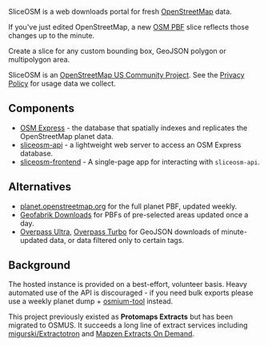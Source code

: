 SliceOSM is a web downloads portal for fresh [OpenStreetMap](https://openstreetmap.org) data. 

If you've just edited OpenStreetMap, a new [OSM PBF](https://wiki.openstreetmap.org/wiki/PBF_Format) slice reflects those changes up to the minute.

Create a slice for any custom bounding box, GeoJSON polygon or multipolygon area.

SliceOSM is an [OpenStreetMap US Community Project](https://openstreetmap.us/our-work/community-charter-projects/). See the [Privacy Policy](https://github.com/SliceOSM/.github/blob/main/PRIVACY.md) for usage data we collect.

## Components

* [OSM Express](https://github.com/bdon/OSMExpress) - the database that spatially indexes and replicates the OpenStreetMap planet data.
* [sliceosm-api](https://github.com/SliceOSM/sliceosm-api) - a lightweight web server to access an OSM Express database.
* [sliceosm-frontend](https://github.com/SliceOSM/sliceosm-frontend) - A single-page app for interacting with `sliceosm-api`.

## Alternatives

* [planet.openstreetmap.org](https://planet.openstreetmap.org) for the full planet PBF, updated weekly.
* [Geofabrik Downloads](https://download.geofabrik.de/) for PBFs of pre-selected areas updated once a day.
* [Overpass Ultra](http://overpass-ultra.us), [Overpass Turbo](https://overpass-turbo.eu) for GeoJSON downloads of minute-updated data, or data filtered only to certain tags. 

## Background

The hosted instance is provided on a best-effort, volunteer basis. Heavy automated use of the API is discouraged - if you need bulk exports please use a weekly planet dump + [osmium-tool](https://osmcode.org/osmium-tool/) instead.

This project previously existed as **Protomaps Extracts** but has been migrated to OSMUS. It succeeds a long line of extract services including [migurski/Extractotron](https://github.com/migurski/Extractotron) and [Mapzen Extracts On Demand](https://www.mapzen.com/blog/metro-extracts-on-demand/).
